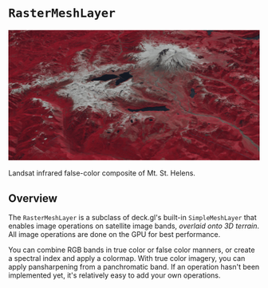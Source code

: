 # `RasterMeshLayer`

![](../assets/images/ir_false_color_st_helens.jpg)

Landsat infrared false-color composite of Mt. St. Helens.

## Overview

The `RasterMeshLayer` is a subclass of deck.gl's built-in `SimpleMeshLayer` that
enables image operations on satellite image bands, _overlaid onto 3D terrain_.
All image operations are done on the GPU for best performance.

You can combine RGB bands in true color or false color manners, or create a
spectral index and apply a colormap. With true color imagery, you can apply
pansharpening from a panchromatic band. If an operation hasn't been implemented
yet, it's relatively easy to add your own operations.
